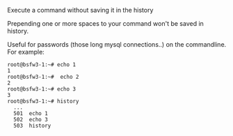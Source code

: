 Execute a command without saving it in the history


Prepending one or more spaces to your command won't be saved in history.

Useful for passwords (those long mysql connections..) on the commandline.
For example:
```
root@bsfw3-1:~# echo 1 
1
root@bsfw3-1:~#  echo 2
2
root@bsfw3-1:~# echo 3
3
root@bsfw3-1:~# history
  ...
  501  echo 1 
  502  echo 3
  503  history
```
